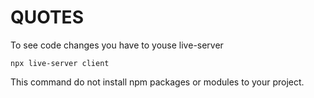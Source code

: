 # QUOTES

To see code changes you have to youse live-server

```
npx live-server client
```

This command do not install npm packages or modules to your project.
